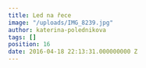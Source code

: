 ```yaml
---
title: Led na řece
image: "/uploads/IMG_8239.jpg"
author: katerina-polednikova
tags: []
position: 16
date: 2016-04-18 22:13:31.000000000 Z
---
```

